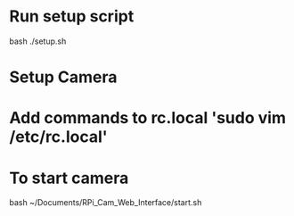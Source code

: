 # Run setup script
bash ./setup.sh

# Setup Camera
# Add commands to rc.local 'sudo vim /etc/rc.local'

# To start camera
bash ~/Documents/RPi_Cam_Web_Interface/start.sh 
